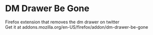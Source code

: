 # DM Drawer Be Gone
Firefox extension that removes the dm drawer on twitter <br>
Get it at addons.mozilla.org/en-US/firefox/addon/dm-drawer-be-gone
